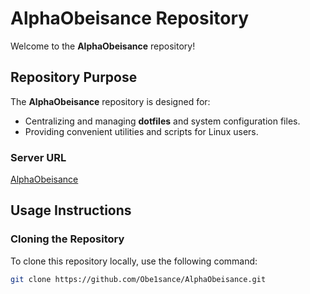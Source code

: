 # AlphaObeisance Repository

Welcome to the **AlphaObeisance** repository!

## Repository Purpose

The **AlphaObeisance** repository is designed for:
- Centralizing and managing **dotfiles** and system configuration files.
- Providing convenient utilities and scripts for Linux users.

### Server URL
[AlphaObeisance](https://github.com/Obe1sance/AlphaObeisance.git)

## Usage Instructions

### Cloning the Repository
To clone this repository locally, use the following command:
```bash
git clone https://github.com/Obe1sance/AlphaObeisance.git
